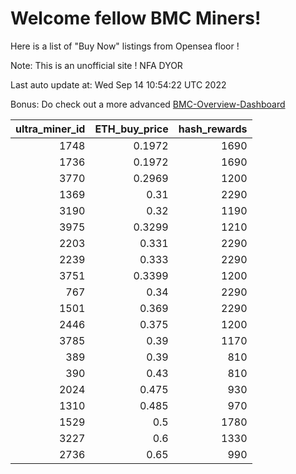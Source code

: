# Welcome fellow BMC Miners!
Here is a list of "Buy Now" listings from Opensea floor !

Note: This is an unofficial site ! NFA DYOR

Last auto update at: Wed Sep 14 10:54:22 UTC 2022

Bonus: Do check out a more advanced [BMC-Overview-Dashboard](https://dune.com/defifunk/BMC-Overview-Dashboard)


|   ultra_miner_id |   ETH_buy_price |   hash_rewards |
|-----------------:|----------------:|---------------:|
|             1748 |          0.1972 |           1690 |
|             1736 |          0.1972 |           1690 |
|             3770 |          0.2969 |           1200 |
|             1369 |          0.31   |           2290 |
|             3190 |          0.32   |           1190 |
|             3975 |          0.3299 |           1210 |
|             2203 |          0.331  |           2290 |
|             2239 |          0.333  |           2290 |
|             3751 |          0.3399 |           1200 |
|              767 |          0.34   |           2290 |
|             1501 |          0.369  |           2290 |
|             2446 |          0.375  |           1200 |
|             3785 |          0.39   |           1170 |
|              389 |          0.39   |            810 |
|              390 |          0.43   |            810 |
|             2024 |          0.475  |            930 |
|             1310 |          0.485  |            970 |
|             1529 |          0.5    |           1780 |
|             3227 |          0.6    |           1330 |
|             2736 |          0.65   |            990 |
